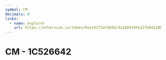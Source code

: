 ```yaml
---
symbol: CM
decimals: 0
links:
  - name: explorer
    url: https://etherscan.io/token/0xe142f2af4A5bC4a24D97AFe227b94230BAbB1065
---
```


# CM - 1C526642
